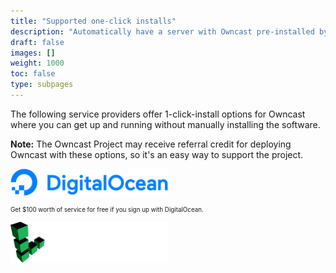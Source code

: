 ```yaml
---
title: "Supported one-click installs"
description: "Automatically have a server with Owncast pre-installed by using supported hosting providers."
draft: false
images: []
weight: 1000
toc: false
type: subpages
---
```


The following service providers offer 1-click-install options for Owncast where you can get up and running without manually installing the software.

**Note:** The Owncast Project may receive referral credit for deploying Owncast with these options, so it's an easy way to support the project.

<p>
    <a href="/quickstart/digitalocean/"><img src="/quickstart/digitalocean/DO_Logo_horizontal_blue.svg" width="50%"></a>
    <p style="font-size: 0.7em">Get $100 worth of service for free if you sign up with DigitalOcean.</p>
</p>

<p>
    <a href="/quickstart/linode/"><img src="/quickstart/linode/linode.svg" width="50%"></a>
</p>

